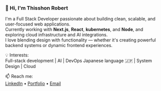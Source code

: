 
### 👋 Hi, I'm Thisshon Robert

I'm a Full Stack Developer passionate about building clean, scalable, and user-focused web applications.  
Currently working with **Next.js**, **React**, **kubernetes**, and **Node**, and exploring cloud infrastructure and AI integrations.  
I love blending design with functionality — whether it's creating powerful backend systems or dynamic frontend experiences.

💡 Interests:  
Full-stack development | AI  | DevOps Japanese language 🇯🇵 | System Design | Cloud

📫 Reach me:  
[LinkedIn](https://www.linkedin.com/in/thisshonrobert) • [Portfolio](https://thisshonrobert.netlify.app) • [Email](mailto:thisshonrobert0205@gmail.com)


<!--
**Thisshonrobert/Thisshonrobert** is a ✨ _special_ ✨ repository because its `README.md` (this file) appears on your GitHub profile.

Here are some ideas to get you started:

- 🔭 I’m currently working on ...
- 🌱 I’m currently learning ...
- 👯 I’m looking to collaborate on ...
- 🤔 I’m looking for help with ...
- 💬 Ask me about ...
- 📫 How to reach me: ...
- 😄 Pronouns: ...
- ⚡ Fun fact: ...
-->
